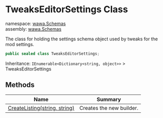 # TweaksEditorSettings Class

namespace: [wawa\.Schemas](../wawa.Schemas.md)<br />
assembly: [wawa\.Schemas](../../wawa.Schemas.md)

The class for holding the settings schema object used by tweaks for the mod settings\.

```csharp
public sealed class TweaksEditorSettings;
```

Inheritance: `IEnumerable<Dictionary<string, object>>` > TweaksEditorSettings

## Methods

| Name | Summary |
|------|---------|
| [CreateListing\(string, string\)](./TweaksEditorSettings/CreateListing.md) | Creates the new builder\. |

